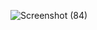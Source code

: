 ![Screenshot (84)](https://github.com/user-attachments/assets/bd426c57-e5b2-4591-8b61-08bbbf5ec169)
